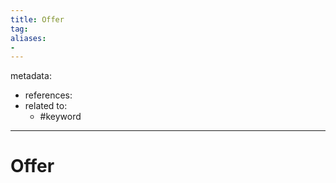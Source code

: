 ```yaml
---
title: Offer
tag:
aliases:
- 
---
```


metadata:
- references:
- related to:
	- #keyword 
---

# Offer